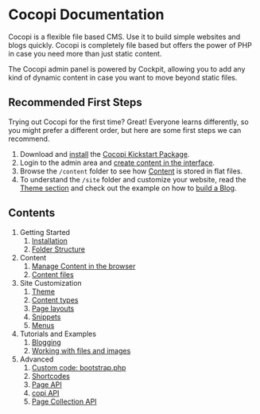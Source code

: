 Cocopi Documentation
===

Cocopi is a flexible file based CMS. Use it to build simple websites and blogs quickly. Cocopi is completely file based but offers the power of PHP in case you need more than just static content.

The Cocopi admin panel is powered by Cockpit, allowing you to add any kind of dynamic content in case you want to move beyond static files.


## Recommended First Steps

Trying out Cocopi for the first time? Great! Everyone learns differently, so you might prefer a different order, but here are some first steps we can recommend.

1. Download and [install](installation.md) the [Cocopi Kickstart Package](https://github.com/COCOPi/cocopi-kickstart).
2. Login to the admin area and [create content in the interface](interface.md).
3. Browse the `/content` folder to see how [Content](content.md) is stored in flat files.
4. To understand the `/site` folder and customize your website, read the [Theme section](theme.md) and check out the example on how to [build a Blog](blog.md).

## Contents

1. Getting Started
    1. [Installation](installation.md)
    2. [Folder Structure](folder-structure.md)
2. Content
    1. [Manage Content in the browser](interface.md)
    1. [Content files](content.md)
3. Site Customization
    1. [Theme](theme.md)
    2. [Content types](types.md)
    3. [Page layouts](page-layouts.md)
    4. [Snippets](snippets.md)
    5. [Menus](menus.md)
4. Tutorials and Examples
    1. [Blogging](blog.md)
    2. [Working with files and images](files-and-images.md)
4. Advanced
    1. [Custom code: bootstrap.php](bootstrap.md)
    2. [Shortcodes](shortcodes.md)
    3. [Page API](page-api.md)
    4. [copi API](copi-api.md)
    5. [Page Collection API](page-collection-api.md)
